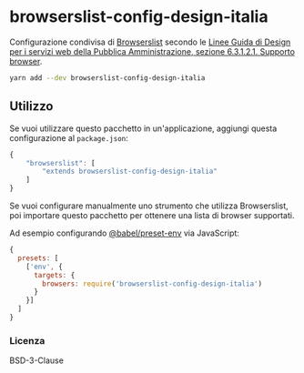 # browserslist-config-design-italia

Configurazione condivisa di [Browserslist](https://github.com/ai/browserslist) secondo le [Linee Guida di Design per i servizi web della Pubblica Amministrazione, sezione 6.3.1.2.1. Supporto browser](https://docs.italia.it/italia/designers-italia/design-linee-guida-docs/it/2020.1/doc/user-interface/lo-sviluppo-di-un-interfaccia-e-i-web-kit.html#strumenti).

```sh
yarn add --dev browserslist-config-design-italia
```

## Utilizzo

Se vuoi utilizzare questo pacchetto in un'applicazione, aggiungi questa configurazione al `package.json`:

```js
{
    "browserslist": [
        "extends browserslist-config-design-italia"
    ]
}
```

Se vuoi configurare manualmente uno strumento che utilizza Browserslist, poi importare questo pacchetto per ottenere una lista di browser supportati.

Ad esempio configurando [@babel/preset-env](https://babeljs.io/docs/en/babel-preset-env) via JavaScript:

```js
{
  presets: [
    ['env', {
      targets: {
        browsers: require('browserslist-config-design-italia')
      }
    }]
  ]
}
```

### Licenza

BSD-3-Clause